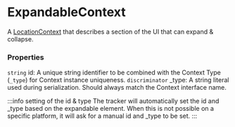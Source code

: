 # ExpandableContext
A [LocationContext](/taxonomy/reference/location-contexts/overview.md)  that describes a section of the UI that can expand & collapse.

### Properties
`string` id: A unique string identifier to be combined with the Context Type (`_type`) 
for Context instance uniqueness.
`discriminator` _type: A string literal used during serialization. Should always match the Context interface name.

:::info setting of the id & type
The tracker will automatically set the id and _type based on the expandable element. When this is not possible on a specific platform, it will ask for a manual id and _type to be set.
:::
